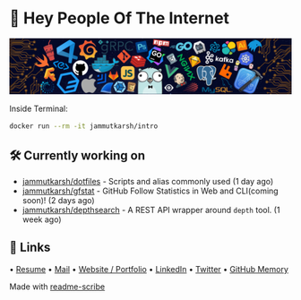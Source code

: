 # 👋 Hey People Of The Internet

![Image](https://github.com/JammUtkarsh/jammutkarsh/blob/main/github-banner.png?raw=true)

Inside Terminal:

```bash
docker run --rm -it jammutkarsh/intro
```

## 🛠️ Currently working on


- [jammutkarsh/dotfiles](https://github.com/jammutkarsh/dotfiles) - Scripts and alias commonly used (1 day ago)
- [jammutkarsh/gfstat](https://github.com/jammutkarsh/gfstat) - GitHub Follow Statistics in Web and CLI(coming soon)! (2 days ago)
- [jammutkarsh/depthsearch](https://github.com/jammutkarsh/depthsearch) - A REST API wrapper around `depth` tool. (1 week ago)

## 🔗 Links

  &bullet; [Resume](https://links.utkarshchourasia.in/resume)
  &bullet; [Mail](mailto:mail@utkarshchourasia.in)
  &bullet; [Website / Portfolio](https://utkarshchourasia.in/)
  &bullet; [LinkedIn](https://www.linkedin.com/in/5utkarshc/)
  &bullet; [Twitter](https://twitter.com/JammUtkarsh)
  &bullet; [GitHub Memory](https://githubmemory.com/@JammUtkarsh)

Made with [readme-scribe](https://github.com/muesli/readme-scribe)

